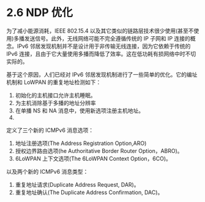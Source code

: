 # 2.6 NDP 优化

为了减小能源消耗，IEEE 802.15.4 以及其它类似的链路层技术很少使用(甚至不使用)多播发送信号。此外，无线网络可能不完全遵循传统的 IP 子网和 IP 连接的概念。IPv6 邻居发现机制并不是设计用于非传输无线连接，因为它依赖于传统的 IPv6 连接，且由于它大量使用多播而降低了效率。这在低功耗有损网络中时不切实际的。

基于这个原因，人们已经对 IPv6 邻居发现机制进行了一些简单的优化。它的编址机制和 LoWPAN 的重复地址检测如下：
1. 初始化的主机接口允许主机睡眠。
2. 为主机消除基于多播的地址分辨率
3. 在单播 NS 和 NA 消息中，使用新选项注册主机地址。
4. 

定义了三个新的 ICMPv6 消息选项：
1. 地址注册选项(The Address Registration Option,ARO)
2. 授权边界路由选项(he Authoritative Border Router Option，ABRO)。
3. 6LoWPAN 上下文选项(The 6LoWPAN Context Option，6CO)。

以及两个新的 ICMPv6 消息类型：
1. 重复地址请求(Duplicate Address Request, DAR)。
2. 重复地址确认(The Duplicate Address Confirmation, DAC)。